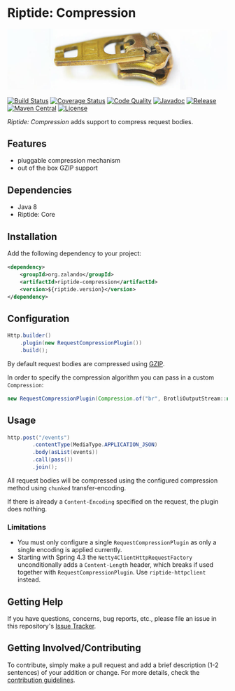 # Riptide: Compression

[![Zipper](../docs/zipper.jpg)](https://pixabay.com/photos/zipper-metal-gold-color-brass-201684/)

[![Build Status](https://img.shields.io/travis/zalando/riptide.svg)](https://travis-ci.org/zalando/riptide)
[![Coverage Status](https://img.shields.io/coveralls/zalando/riptide.svg)](https://coveralls.io/r/zalando/riptide)
[![Code Quality](https://img.shields.io/codacy/grade/1fbe3d16ca544c0c8589692632d114de/master.svg)](https://www.codacy.com/app/whiskeysierra/riptide)
[![Javadoc](https://www.javadoc.io/badge/org.zalando/riptide-compression.svg)](http://www.javadoc.io/doc/org.zalando/riptide-compression)
[![Release](https://img.shields.io/github/release/zalando/riptide.svg)](https://github.com/zalando/riptide/releases)
[![Maven Central](https://img.shields.io/maven-central/v/org.zalando/riptide-compression.svg)](https://maven-badges.herokuapp.com/maven-central/org.zalando/riptide-compression)
[![License](https://img.shields.io/badge/license-MIT-blue.svg)](https://raw.githubusercontent.com/zalando/riptide/master/LICENSE)

*Riptide: Compression* adds support to compress request bodies.

## Features

- pluggable compression mechanism
- out of the box GZIP support

## Dependencies

- Java 8
- Riptide: Core

## Installation

Add the following dependency to your project:

```xml
<dependency>
    <groupId>org.zalando</groupId>
    <artifactId>riptide-compression</artifactId>
    <version>${riptide.version}</version>
</dependency>
```

## Configuration

```java
Http.builder()
    .plugin(new RequestCompressionPlugin())
    .build();
```

By default request bodies are compressed using [GZIP](https://docs.oracle.com/javase/8/docs/api/java/util/zip/GZIPOutputStream.html).

In order to specify the compression algorithm you can pass in a custom `Compression`:

```java
new RequestCompressionPlugin(Compression.of("br", BrotliOutputStream::new));
```

## Usage

```java
http.post("/events")
        .contentType(MediaType.APPLICATION_JSON)
        .body(asList(events))
        .call(pass())
        .join();
```

All request bodies will be compressed using the configured compression method using `chunked` transfer-encoding.

If there is already a `Content-Encoding` specified on the request, the plugin does nothing.

### Limitations

* You must only configure a single `RequestCompressionPlugin` as only a single encoding is applied currently.
* Starting with Spring 4.3 the `Netty4ClientHttpRequestFactory` unconditionally adds a `Content-Length` header,
which breaks if used together with  `RequestCompressionPlugin`. Use `riptide-httpclient` instead.


## Getting Help

If you have questions, concerns, bug reports, etc., please file an issue in this repository's [Issue Tracker](../../../../issues).

## Getting Involved/Contributing

To contribute, simply make a pull request and add a brief description (1-2 sentences) of your addition or change. For
more details, check the [contribution guidelines](../.github/CONTRIBUTING.md).
